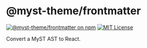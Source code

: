 # @myst-theme/frontmatter

[![@myst-theme/frontmatter on npm](https://img.shields.io/npm/v/@myst-theme/frontmatter.svg)](https://www.npmjs.com/package/@myst-theme/frontmatter)
[![MIT License](https://img.shields.io/badge/license-MIT-blue.svg)](https://github.com/curvenote/curvenote/blob/main/LICENSE)

Convert a MyST AST to React.
